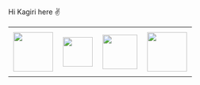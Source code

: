 Hi Kagiri here :v: 

  <table align= "center">
    <tr>
      <td style="padding:10px">
      <img src="https://user-images.githubusercontent.com/59829833/183091907-c4bbf6c5-6793-4e92-b42d-567dd670ee02.svg" width="80" height= "80"/>
      </td>
      <td style="padding:10px">
      <img src="https://user-images.githubusercontent.com/59829833/183093054-f1272500-04d5-4f91-a65f-3b387e5f28b5.png" width="60" height= "60"/>
      </td>
      <td style="padding:10px">
      <img src="https://github.com/user-attachments/assets/3ff49c00-13c7-4c1a-9df8-d74d01b16e73" width="70" height= "70"/>
      </td>
      <td style="padding:10px">
      <img src="https://github.com/Kagiri11/Kagiri11/assets/59829833/1fbfe0fc-aa34-4ec6-80af-1dbc9d0b3bc7" width="80" height= "80"/>
      </td>
    </tr>
  </table>


  
<!---
Kagiri11/Kagiri11 is a ✨ special ✨ repository because its `README.md` (this file) appears on your GitHub profile.
You can click the Preview link to take a look at your changes.
--->

